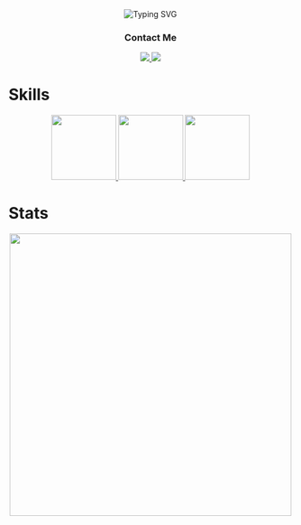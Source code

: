 <div href="https://git.io/typing-svg" align="center">
<img src="https://readme-typing-svg.demolab.com?font=Fira+Code&size=30&duration=2500&pause=500&color=07FFF0&center=true&vCenter=true&repeat=true&multiline=true&width=700&height=90&lines=Hey+There+%F0%9F%91%8B;I'm+Alex%2C+a+Frontend+Software+Developer" alt="Typing SVG" />
</div>

<div align="center">
  <h3>Contact Me</h3>
  <a href="mailto: acastr13@asu.edu">
    <img src="https://img.shields.io/badge/Gmail-D14836?style=for-the-badge&logo=gmail&logoColor=white" />
  </a>
  
  <a href="https://www.linkedin.com/in/fullstackcastro/">
    <img src="https://img.shields.io/badge/linkedin-%230077B5.svg?style=for-the-badge&logo=linkedin&logoColor=white" />
  </a>
</div>

# Skills
<div align="center">
  <a href="https://skillicons.dev">
    <img src="https://skillicons.dev/icons?i=git,react,javascript,ts,python,nodejs" height="115" />
    <img src="https://skillicons.dev/icons?i=ai,ps,sequelize,flask,mysql,postgres" height="115" />
    <img src="https://skillicons.dev/icons?i=c" height="115" />
  </a>
</div>

# Stats
<div href="https://github.com/versayce/github-readme-stats" align="center">
  <img width="500" src="https://github-readme-stats.vercel.app/api/top-langs/?username=anuraghazra&layout=compact&theme=radical">
</div>

<!--
Here are some ideas to get you started:

- 🔭 I’m currently working on ...
- 🌱 I’m currently learning ...
- 👯 I’m looking to collaborate on ...
- 🤔 I’m looking for help with ...
- 💬 Ask me about ...
- 📫 How to reach me: ...
- 😄 Pronouns: ...
- ⚡ Fun fact: ...
-->
